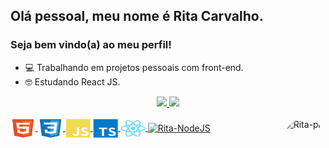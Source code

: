 ## Olá pessoal, meu nome é Rita Carvalho.
### Seja bem vindo(a) ao meu perfil!


- 💻 Trabalhando em projetos pessoais com front-end.
- 🤓 Estudando React JS.



<div align="center" style="display: inline_block">
  <a href="https://github.com/Rita-C-Carvalho">
  <img height="110em" src="https://github-readme-stats.vercel.app/api?username=rita-c-carvalho&show_icons=true&theme=synthwave&include_all_commits=true&count_private=true"/>
  <img height="110em" src="https://github-readme-stats.vercel.app/api/top-langs/?username=rita-c-carvalho&layout=compact&langs_count=7&theme=synthwave"/>
</div>
  
<div style="display: inline_block"><br>
  <img align="center" alt="Rita-HTML" height="30" width="40" src="https://raw.githubusercontent.com/devicons/devicon/master/icons/html5/html5-original.svg">
  <img align="center" alt="Rita-CSS" height="30" width="40" src="https://raw.githubusercontent.com/devicons/devicon/master/icons/css3/css3-original.svg">
  <img align="center" alt="Rita-Js" height="30" width="40" src="https://raw.githubusercontent.com/devicons/devicon/master/icons/javascript/javascript-plain.svg">
  <img align="center" alt="Rita-Ts" height="30" width="40" src="https://raw.githubusercontent.com/devicons/devicon/master/icons/typescript/typescript-plain.svg">
  <img align="center" alt="Rita-React" height="30" width="40" src="https://raw.githubusercontent.com/devicons/devicon/master/icons/react/react-original.svg">
  <img align="center" alt="Rita-NodeJS" height="30" width="40"  
src="https://cdn.jsdelivr.net/gh/devicons/devicon/icons/nodejs/nodejs-original.svg" />
   <img align="right" alt="Rita-pic" height="150" style="border-radius:50px;" src="https://media.discordapp.net/attachments/639956127056134178/890373478988013628/Publicacoes_Instagram_1_1.png?width=676&height=676">
</div>
  


</div>
